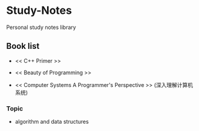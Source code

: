# Study-Notes
Personal study notes library

## Book list

+ << C++ Primer >>

+ << Beauty of Programming >>

+ << Computer Systems A Programmer's Perspective >> (深入理解计算机系统)


### Topic

+ algorithm and data structures

